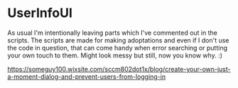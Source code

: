 # UserInfoUI

As usual I'm intentionally leaving parts which I've commented out in the scripts.
The scripts are made for making adoptations and even if I don't use the code in question, that can come handy when error searching or putting your own touch to them.
Might look messy but still, now you know why. :)

https://someguy100.wixsite.com/sccm802dot1x/blog/create-your-own-just-a-moment-dialog-and-prevent-users-from-logging-in
